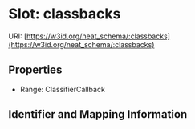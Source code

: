 # Slot: classbacks

URI: [https://w3id.org/neat_schema/:classbacks](https://w3id.org/neat_schema/:classbacks)



<!-- no inheritance hierarchy -->


## Properties

 * Range: ClassifierCallback



## Identifier and Mapping Information





